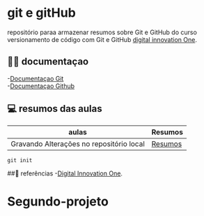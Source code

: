# git e gitHub

repositório paraa armazenar  resumos sobre Git e GitHub do curso versionamento de código com Git e GitHub [ digital innovation One](https://www.dio.me/).

## 📘🤖 documentaçao
-[Documentaçao Git](https://www.dio.me/)  
-[Documentaçao  Github](https://www.dio.me/)

## 💻 resumos das aulas 

| aulas | Resumos  |
|-------|---------|
| Gravando Alterações no repositório local | [Resumos]() |

```
git init
```
##🔎 referências
-[Digital Innovation One]().

# Segundo-projeto

